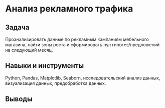 # Анализ рекламного трафика

## Задача

Проанализировать данные по рекламным кампаниям мебельного магазина, найти зоны роста и сформировать пул гипотез/предложений на следующий месяц.

## Навыки и инструменты

Python, Pandas, Matplotlib, Seaborn, исследовательский анализ данных, визуализация данных, предобработка данных.

## Выводы

